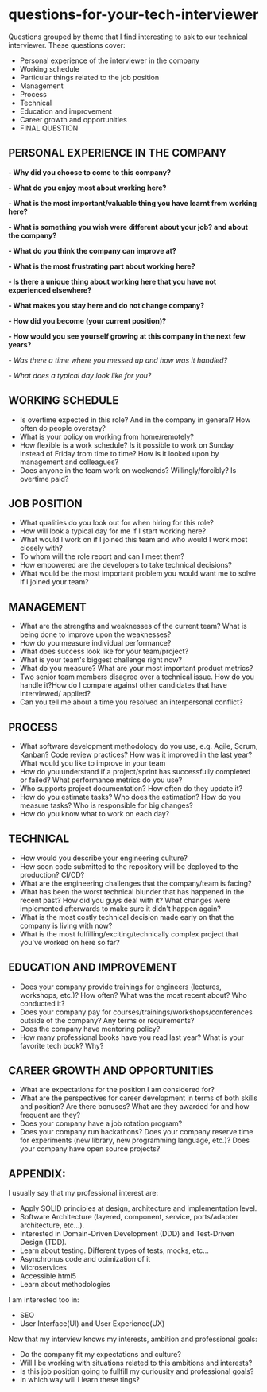 # questions-for-your-tech-interviewer
Questions grouped by theme that I find interesting to ask to our technical interviewer.
These questions cover:
- Personal experience of the interviewer in the company
- Working schedule
- Particular things related to the job position
- Management
- Process
- Technical 
- Education and improvement
- Career growth and opportunities
- FINAL QUESTION


## PERSONAL EXPERIENCE IN THE COMPANY
**- Why did you choose to come to this company?**

**- What do you enjoy most about working here?**

**- What is the most important/valuable thing you have learnt from working here?**

**- What is something you wish were different about your job? and about the company?**

**- What do you think the company can improve at?**

**- What is the most frustrating part about working here?**

**- Is there a unique thing about working here that you have not experienced elsewhere?**

**- What makes you stay here and do not change company?**

**- How did you become (your current position)?**

**- How would you see yourself growing at this company in the next few years?**

*- Was there a time where you messed up and how was it handled?*

*- What does a typical day look like for you?*


## WORKING SCHEDULE
- Is overtime expected in this role? And in the company in general? How often do people overstay?
- What is your policy on working from home/remotely?
- How flexible is a work schedule? Is it possible to work on Sunday instead of Friday from time to time? How is it looked upon by management and colleagues?
- Does anyone in the team work on weekends? Willingly/forcibly? Is overtime paid?


## JOB POSITION
- What qualities do you look out for when hiring for this role?
- How will look a typical day for me if I start working here?
- What would I work on if I joined this team and who would I work most closely with?
- To whom will the role report and can I meet them?
- How empowered are the developers to take technical decisions?
- What would be the most important problem you would want me to solve if I joined your team?


## MANAGEMENT
- What are the strengths and weaknesses of the current team? What is being done to improve upon the weaknesses?
- How do you measure individual performance?
- What does success look like for your team/project?
- What is your team's biggest challenge right now?
- What do you measure? What are your most important product metrics?
- Two senior team members disagree over a technical issue. How do you handle it?How do I compare against other candidates that have interviewed/ applied?
- Can you tell me about a time you resolved an interpersonal conflict?


## PROCESS
- What software development methodology do you use, e.g. Agile, Scrum, Kanban? Code review practices? How was it improved in the last year? What would you like to improve in your team
- How do you understand if a project/sprint has successfully completed or failed? What performance metrics do you use?
- Who supports project documentation? How often do they update it?
- How do you estimate tasks? Who does the estimation? How do you measure tasks? Who is responsible for big changes?
- How do you know what to work on each day?


## TECHNICAL
- How would you describe your engineering culture?
- How soon code submitted to the repository will be deployed to the production? CI/CD?
- What are the engineering challenges that the company/team is facing?
- What has been the worst technical blunder that has happened in the recent past? How did you guys deal with it? What changes were implemented afterwards to make sure it didn't happen again?
- What is the most costly technical decision made early on that the company is living with now?
- What is the most fulfilling/exciting/technically complex project that you've worked on here so far?


## EDUCATION AND IMPROVEMENT
- Does your company provide trainings for engineers (lectures, workshops, etc.)? How often? What was the most recent about? Who conducted it?
- Does your company pay for courses/trainings/workshops/conferences outside of the company? Any terms or requirements?
- Does the company have mentoring policy?
- How many professional books have you read last year? What is your favorite tech book? Why?


## CAREER GROWTH AND OPPORTUNITIES
- What are expectations for the position I am considered for?
- What are the perspectives for career development in terms of both skills and position? Are there bonuses? What are they awarded for and how frequent are they?
- Does your company have a job rotation program?
- Does your company run hackathons? Does your company reserve time for experiments (new library, new programming language, etc.)? Does your company have open source projects?


## APPENDIX:
I usually say that my professional interest are:

- Apply SOLID principles at design, architecture and implementation level.
- Software Architecture (layered, component, service, ports/adapter architecture, etc...).
- Interested in Domain-Driven Development (DDD) and Test-Driven Design (TDD).
- Learn about testing. Different types of tests, mocks, etc...
- Asynchronus code and opimization of it
- Microservices
- Accessible html5
- Learn about methodologies

I am interested too in:
- SEO
- User Interface(UI) and User Experience(UX)

Now that my interview knows my interests, ambition and professional goals:
- Do the company fit my expectations and culture?
- Will I be working with situations related to this ambitions and interests?
- Is this job position going to fullfill my curiousity and professional goals?
- In which way will I learn these tings?


